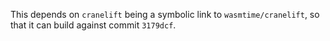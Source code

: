 This depends on `cranelift` being a symbolic link to `wasmtime/cranelift`, so that it can build against commit `3179dcf`.
